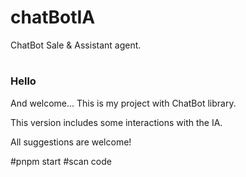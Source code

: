 # chatBotIA

ChatBot Sale & Assistant agent. 

# <h3>Hello</h3>And welcome... This is my project with ChatBot library. 
This version includes some interactions with the IA.<br>

All suggestions are welcome!



#pnpm start
#scan code 
